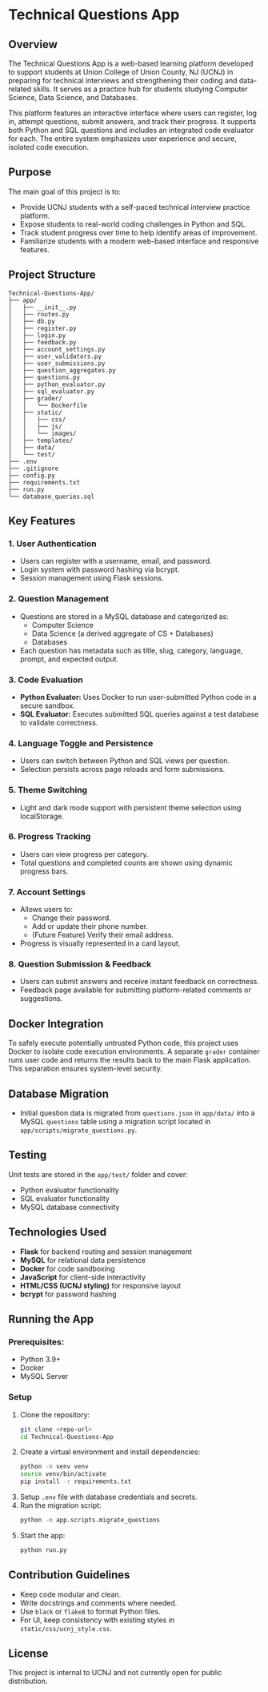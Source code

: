# Technical Questions App

## Overview

The Technical Questions App is a web-based learning platform developed to support students at Union College of Union County, NJ (UCNJ) in preparing for technical interviews and strengthening their coding and data-related skills. It serves as a practice hub for students studying Computer Science, Data Science, and Databases.

This platform features an interactive interface where users can register, log in, attempt questions, submit answers, and track their progress. It supports both Python and SQL questions and includes an integrated code evaluator for each. The entire system emphasizes user experience and secure, isolated code execution.

## Purpose

The main goal of this project is to:

- Provide UCNJ students with a self-paced technical interview practice platform.
- Expose students to real-world coding challenges in Python and SQL.
- Track student progress over time to help identify areas of improvement.
- Familiarize students with a modern web-based interface and responsive features.

## Project Structure

```
Technical-Questions-App/
├── app/
│   ├── __init__.py
│   ├── routes.py
│   ├── db.py
│   ├── register.py
│   ├── login.py
│   ├── feedback.py
│   ├── account_settings.py
│   ├── user_validators.py
│   ├── user_submissions.py
│   ├── question_aggregates.py
│   ├── questions.py
│   ├── python_evaluator.py
│   ├── sql_evaluator.py
│   ├── grader/
│   │   └── Dockerfile
│   ├── static/
│   │   ├── css/
│   │   ├── js/
│   │   └── images/
│   ├── templates/
│   ├── data/
│   └── test/
├── .env
├── .gitignore
├── config.py
├── requirements.txt
├── run.py
└── database_queries.sql
```

## Key Features

### 1. User Authentication

- Users can register with a username, email, and password.
- Login system with password hashing via bcrypt.
- Session management using Flask sessions.

### 2. Question Management

- Questions are stored in a MySQL database and categorized as:
  - Computer Science
  - Data Science (a derived aggregate of CS + Databases)
  - Databases
- Each question has metadata such as title, slug, category, language, prompt, and expected output.

### 3. Code Evaluation

- **Python Evaluator:** Uses Docker to run user-submitted Python code in a secure sandbox.
- **SQL Evaluator:** Executes submitted SQL queries against a test database to validate correctness.

### 4. Language Toggle and Persistence

- Users can switch between Python and SQL views per question.
- Selection persists across page reloads and form submissions.

### 5. Theme Switching

- Light and dark mode support with persistent theme selection using localStorage.

### 6. Progress Tracking

- Users can view progress per category.
- Total questions and completed counts are shown using dynamic progress bars.

### 7. Account Settings

- Allows users to:
  - Change their password.
  - Add or update their phone number.
  - (Future Feature) Verify their email address.
- Progress is visually represented in a card layout.

### 8. Question Submission & Feedback

- Users can submit answers and receive instant feedback on correctness.
- Feedback page available for submitting platform-related comments or suggestions.

## Docker Integration

To safely execute potentially untrusted Python code, this project uses Docker to isolate code execution environments. A separate `grader` container runs user code and returns the results back to the main Flask application. This separation ensures system-level security.

## Database Migration

- Initial question data is migrated from `questions.json` in `app/data/` into a MySQL `questions` table using a migration script located in `app/scripts/migrate_questions.py`.

## Testing

Unit tests are stored in the `app/test/` folder and cover:

- Python evaluator functionality
- SQL evaluator functionality
- MySQL database connectivity

## Technologies Used

- **Flask** for backend routing and session management
- **MySQL** for relational data persistence
- **Docker** for code sandboxing
- **JavaScript** for client-side interactivity
- **HTML/CSS (UCNJ styling)** for responsive layout
- **bcrypt** for password hashing

## Running the App

### Prerequisites:

- Python 3.9+
- Docker
- MySQL Server

### Setup

1. Clone the repository:
   ```bash
   git clone <repo-url>
   cd Technical-Questions-App
   ```
2. Create a virtual environment and install dependencies:
   ```bash
   python -m venv venv
   source venv/bin/activate
   pip install -r requirements.txt
   ```
3. Setup `.env` file with database credentials and secrets.
4. Run the migration script:
   ```bash
   python -m app.scripts.migrate_questions
   ```
5. Start the app:
   ```bash
   python run.py
   ```

## Contribution Guidelines

- Keep code modular and clean.
- Write docstrings and comments where needed.
- Use `black` or `flake8` to format Python files.
- For UI, keep consistency with existing styles in `static/css/ucnj_style.css`.

## License

This project is internal to UCNJ and not currently open for public distribution.

